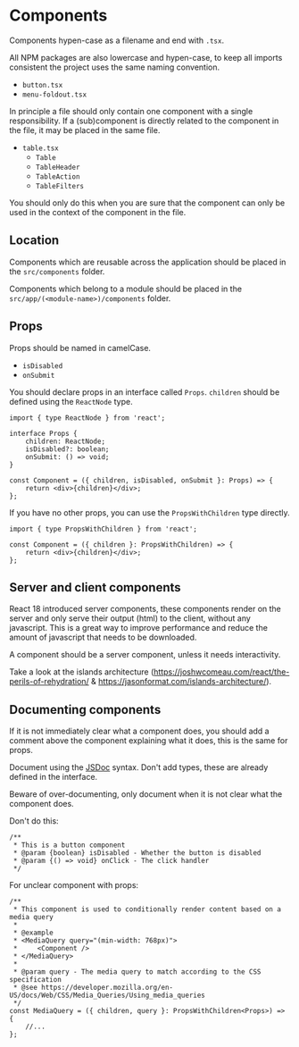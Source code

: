 # Components

Components hypen-case as a filename and end with `.tsx`.

All NPM packages are also lowercase and hypen-case, to keep all imports consistent the project uses the same naming convention.

-   `button.tsx`
-   `menu-foldout.tsx`

In principle a file should only contain one component with a single responsibility. If a (sub)component is directly related to the component in the file, it may be placed in the same file.

-   `table.tsx`
    -   `Table`
    -   `TableHeader`
    -   `TableAction`
    -   `TableFilters`

You should only do this when you are sure that the component can only be used in the context of the component in the file.

## Location

Components which are reusable across the application should be placed in the `src/components` folder.

Components which belong to a module should be placed in the `src/app/(<module-name>)/components` folder.

## Props

Props should be named in camelCase.

-   `isDisabled`
-   `onSubmit`

You should declare props in an interface called `Props`. `children` should be defined using the `ReactNode` type.

```tsx
import { type ReactNode } from 'react';

interface Props {
    children: ReactNode;
    isDisabled?: boolean;
    onSubmit: () => void;
}

const Component = ({ children, isDisabled, onSubmit }: Props) => {
    return <div>{children}</div>;
};
```

If you have no other props, you can use the `PropsWithChildren` type directly.

```tsx
import { type PropsWithChildren } from 'react';

const Component = ({ children }: PropsWithChildren) => {
    return <div>{children}</div>;
};
```

## Server and client components

React 18 introduced server components, these components render on the server and only serve their output (html) to the client, without any javascript. This is a great way to improve performance and reduce the amount of javascript that needs to be downloaded.

A component should be a server component, unless it needs interactivity.

Take a look at the islands architecture (https://joshwcomeau.com/react/the-perils-of-rehydration/ & https://jasonformat.com/islands-architecture/).

## Documenting components

If it is not immediately clear what a component does, you should add a comment above the component explaining what it does, this is the same for props.

Document using the [JSDoc](https://jsdoc.app/) syntax. Don't add types, these are already defined in the interface.

Beware of over-documenting, only document when it is not clear what the component does.

Don't do this:

```tsx
/**
 * This is a button component
 * @param {boolean} isDisabled - Whether the button is disabled
 * @param {() => void} onClick - The click handler
 */
```

For unclear component with props:

```tsx
/**
 * This component is used to conditionally render content based on a media query
 *
 * @example
 * <MediaQuery query="(min-width: 768px)">
 *     <Component />
 * </MediaQuery>
 *
 * @param query - The media query to match according to the CSS specification
 * @see https://developer.mozilla.org/en-US/docs/Web/CSS/Media_Queries/Using_media_queries
 */
const MediaQuery = ({ children, query }: PropsWithChildren<Props>) => {
    //...
};
```
